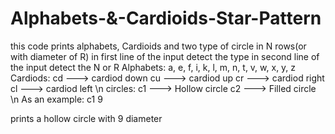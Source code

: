 # Alphabets-&-Cardioids-Star-Pattern
this code prints alphabets, Cardioids and two type of circle in N rows(or with diameter of R)
in first line of the input detect the type 
in second line of the input detect the N or R
Alphabets: 
  a, e, f, i, k, l, m, n, t, v, w, x, y, z
Cardiods: 
  cd ---> cardiod down
  cu ---> cardiod up
  cr ---> cardiod right
  cl ---> cardiod left
  \n
circles: 
  c1 ---> Hollow circle
  c2 ---> Filled circle
\n
As an example:
 c1
 9

 prints a hollow circle with 9 diameter
